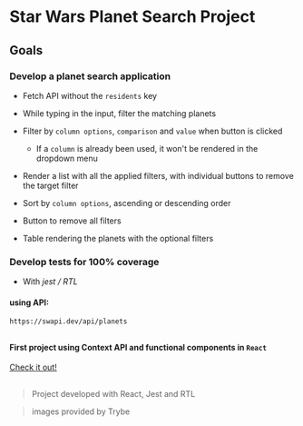 # Star Wars Planet Search Project

## Goals

### Develop a planet search application


- Fetch API without the `residents` key

- While typing in the input, filter the matching planets

- Filter by `column options`, `comparison` and `value` when button is clicked
  - If a `column` is already been used, it won't be rendered in the dropdown menu

- Render a list with all the applied filters, with individual buttons to remove the target filter

- Sort by `column options`, ascending or descending order

- Button to remove all filters

- Table rendering the planets with the optional filters


### Develop tests for 100% coverage
- With _jest / RTL_

#### using API:

`https://swapi.dev/api/planets`

##

#### First project using Context API and functional components in `React`

[Check it out!](https://biancaoura.github.io/project-star-wars-planet-search/)

##

> Project developed with React, Jest and RTL

> images provided by Trybe
